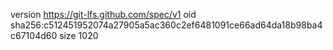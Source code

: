 version https://git-lfs.github.com/spec/v1
oid sha256:c512451952074a27905a5ac360c2ef6481091ce66ad64da18b98ba4c67104d60
size 1020
